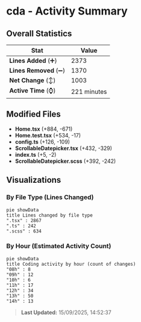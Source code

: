 # cda - Activity Summary 

## Overall Statistics

| Stat                   | Value                                                             |
| ---------------------- | ----------------------------------------------------------------- |
| **Lines Added** (➕)   | 2373                                          |
| **Lines Removed** (➖) | 1370                                        |
| **Net Change** (↕)    | 1003                |
| **Active Time** (⌚)   | 221 minutes |


## Modified Files
- **Home.tsx** (+884, -671)
- **Home.test.tsx** (+534, -17)
- **config.ts** (+126, -109)
- **ScrollableDatepicker.tsx** (+432, -329)
- **index.ts** (+5, -2)
- **ScrollableDatepicker.scss** (+392, -242)

## Visualizations

### By File Type (Lines Changed)

```mermaid
pie showData
title Lines changed by file type
".tsx" : 2867
".ts" : 242
".scss" : 634
```

### By Hour (Estimated Activity Count)

```mermaid
pie showData
title Coding activity by hour (count of changes)
"08h" : 8
"09h" : 12
"10h" : 6
"11h" : 17
"12h" : 34
"13h" : 50
"14h" : 13
```


> **Last Updated:** 15/09/2025, 14:52:37
